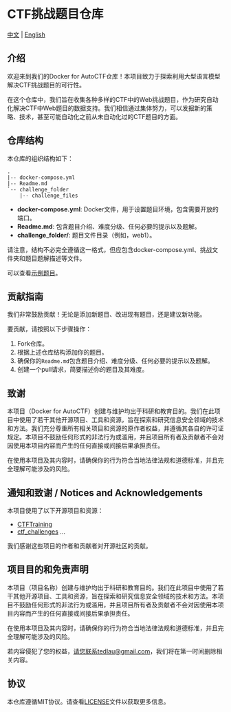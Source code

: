 # CTF挑战题目仓库 

[中文](README_zh.md) | [English](README.md)

## 介绍

欢迎来到我们的Docker for AutoCTF仓库！本项目致力于探索利用大型语言模型解决CTF挑战题目的可行性。

在这个仓库中，我们旨在收集各种多样的CTF中的Web挑战题目，作为研究自动化解决CTF中Web题目的数据支持。我们相信通过集体努力，可以发掘新的策略、技术，甚至可能自动化之前从未自动化过的CTF题目的方面。

## 仓库结构

本仓库的组织结构如下：

```
.
|-- docker-compose.yml
|-- Readme.md
`-- challenge_folder
    |-- challenge_files
```

- **docker-compose.yml**: Docker文件，用于设置题目环境，包含需要开放的端口。
- **Readme.md**: 包含题目介绍、难度分级、任何必要的提示以及题解。
- **challenge_folder/**: 题目文件目录（例如，web1）。

请注意，结构不必完全遵循这一格式，但应包含docker-compose.yml、挑战文件夹和题目题解描述等文件。

可以查看[示例题目](Easy/web_sql1)。

## 贡献指南

我们非常鼓励贡献！无论是添加新题目、改进现有题目，还是建议新功能。

要贡献，请按照以下步骤操作：

1. Fork仓库。
2. 根据上述仓库结构添加你的题目。
3. 确保你的`Readme.md`包含题目介绍、难度分级、任何必要的提示以及题解。
4. 创建一个pull请求，简要描述你的题目及其难度。

## 致谢

本项目（Docker for AutoCTF）创建与维护均出于科研和教育目的。我们在此项目中使用了若干其他开源项目、工具和资源，旨在探索和研究信息安全领域的技术和方法。我们充分尊重所有相关项目和资源的原作者权益，并遵循其各自的许可证规定。本项目不鼓励任何形式的非法行为或滥用，并且项目所有者及贡献者不会对因使用本项目内容而产生的任何直接或间接后果承担责任。

在使用本项目及其内容时，请确保你的行为符合当地法律法规和道德标准，并且完全理解可能涉及的风险。

## 通知和致谢 / Notices and Acknowledgements

本项目使用了以下开源项目和资源：

- [CTFTraining](https://github.com/CTFTraining/CTFTraining)
- [ctf_challenges](https://github.com/le31ei/ctf_challenges)
...

我们感谢这些项目的作者和贡献者对开源社区的贡献。

## 项目目的和免责声明 

本项目（项目名称）创建与维护均出于科研和教育目的。我们在此项目中使用了若干其他开源项目、工具和资源，旨在探索和研究信息安全领域的技术和方法。本项目不鼓励任何形式的非法行为或滥用，并且项目所有者及贡献者不会对因使用本项目内容而产生的任何直接或间接后果承担责任。

在使用本项目及其内容时，请确保你的行为符合当地法律法规和道德标准，并且完全理解可能涉及的风险。

若内容侵犯了您的权益，请您联系tedlau@gmail.com，我们将在第一时间删除相关内容。

##  协议

本仓库遵循MIT协议。请查看[LICENSE](LICENSE)文件以获取更多信息。
